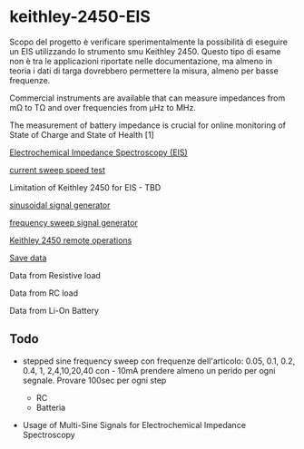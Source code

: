 # keithley-2450-EIS

Scopo del progetto è verificare sperimentalmente la possibilità di eseguire un EIS utilizzando lo strumento smu Keithley 2450. Questo tipo di esame non è tra le applicazioni riportate nelle documentazione, ma almeno in teoria i dati di targa dovrebbero permettere la misura, almeno per basse frequenze.

Commercial instruments are available that can measure impedances from mΩ to TΩ and over frequencies from μHz to MHz.

The measurement of battery impedance is crucial for online monitoring of State of Charge and State of Health [1]

[Electrochemical Impedance Spectroscopy (EIS)](docs/electrochemical-Impedance-spectroscopy.md)

[current sweep speed test](docs/current-sweep-speed-test.md)

Limitation of Keithley 2450 for EIS - TBD 

[sinusoidal signal generator](docs/sinusoidal-signal-generator.md)

[frequency sweep signal generator](docs/frequency-sweep-signal-generator.md)

[Keithley 2450 remote operations](docs/keithley-2450-remote.md)

[Save data](docs/save-data.md)

Data from Resistive load

Data from RC load

Data from Li-On Battery


## Todo

- stepped sine frequency sweep  con frequenze dell'articolo: 0.05, 0.1, 0.2, 0.4, 1, 2,4,10,20,40 con - 10mA  prendere almeno un perido per ogni segnale. Provare 100sec per ogni step
  - RC
  - Batteria

- Usage of Multi-Sine Signals for Electrochemical Impedance Spectroscopy
